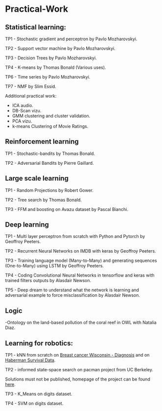 # Practical-Work

## Statistical learning:

TP1 - Stochastic gradient and perceptron by Pavlo Mozharovskyi.

TP2 - Support vector machine by Pavlo Mozharovskyi.

TP3 - Decision Trees by Pavlo Mozharovskyi.

TP4 - K-means by Thomas Bonald (Various uses).

TP6 - Time series by Pavlo Mozharovskyi.

TP7 - NMF by Slim Essid.

Additional practical work:

- ICA audio.
- DB-Scan vizu.
- GMM clustering and cluster validation.
- PCA vizu.
- k-means Clustering of Movie Ratings.

## Reinforcement learning

TP1 - Stochastic-bandits by Thomas Bonald.

TP2 - Adversarial Bandits by  Pierre Gaillard.

## Large scale learning

TP1 - Random Projections by Robert Gower.

TP2 - Tree search by Thomas Bonald.

TP3 - FFM and boosting on Avazu dataset by Pascal Bianchi.

## Deep learning

TP1 - Multi layer perceptron from scratch with Python and Pytorch by Geoffroy Peeters.

TP2 - Recurrent Neural Networks on IMDB with keras by Geoffroy Peeters.

TP3 - Training language model (Many-to-Many) and generating sequences (One-to-Many) using LSTM by Geoffroy Peeters.

TP4 - Coding Convolutional Neural Networks in tensorflow and keras with trained filters outputs by Alasdair Newson.

TP5 - Deep dream to understand what the network is learning and adversarial example to force misclassification by Alasdair Newson.

## Logic

-Ontology on the land-based pollution of the coral reef in OWL with Natalia Diaz.

## Learning for robotics:

TP1 - kNN from scratch on [Breast cancer Wisconsin - Diagnosis](https://archive.ics.uci.edu/ml/datasets/breast+cancer+wisconsin+(original))
and on [Haberman Survival Data](https://archive.ics.uci.edu/ml/datasets/Haberman's+Survival).

TP2 - informed state-space search on pacman project from UC Berkeley.

Solutions must not be published, homepage of the project can be found [here](http://ai.berkeley.edu/project_overview.html).

TP3 - K_Means on digits dataset.

TP4 - SVM on digits dataset.
